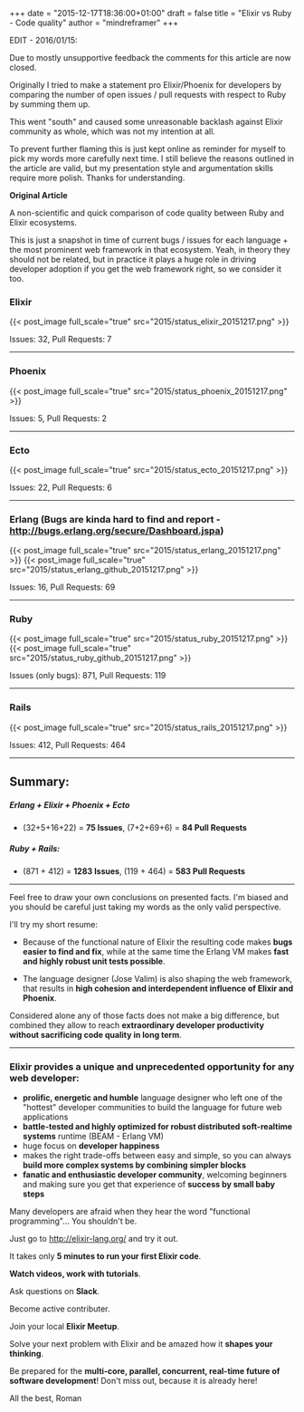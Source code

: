 +++
date = "2015-12-17T18:36:00+01:00"
draft = false
title = "Elixir vs Ruby - Code quality"
author = "mindreframer"
+++


EDIT - 2016/01/15:

Due to mostly unsupportive feedback the comments for this article are now closed.

Originally I tried to make a statement pro Elixir/Phoenix for developers by comparing the number of open issues / pull requests with respect to Ruby by summing them up.

This went "south" and caused some unreasonable backlash against Elixir community as whole, which was not my intention at all.

To prevent further flaming this is just kept online as reminder for myself to pick my words more carefully next time. I still believe the reasons outlined in the article are valid, but my presentation style and argumentation skills require more polish. Thanks for understanding.


**Original Article**



A non-scientific and quick comparison of code quality between Ruby and Elixir ecosystems.

This is just a snapshot in time of current bugs / issues for each language + the most prominent web framework in that ecosystem. Yeah, in theory they should not be related, but in practice it plays a huge role in driving developer adoption if you get the web framework right, so we consider it too.

### Elixir

{{< post_image full_scale="true" src="2015/status_elixir_20151217.png" >}}


Issues: 32, Pull Requests: 7

<hr>

### Phoenix
{{< post_image full_scale="true" src="2015/status_phoenix_20151217.png" >}}

Issues: 5, Pull Requests: 2

<hr>

### Ecto
{{< post_image  full_scale="true" src="2015/status_ecto_20151217.png" >}}

Issues: 22, Pull Requests: 6

<hr>


### Erlang (Bugs are kinda hard to find and report - http://bugs.erlang.org/secure/Dashboard.jspa)

{{< post_image full_scale="true" src="2015/status_erlang_20151217.png" >}}
{{< post_image full_scale="true" src="2015/status_erlang_github_20151217.png" >}}

Issues: 16, Pull Requests: 69

<hr>

### Ruby
{{< post_image full_scale="true" src="2015/status_ruby_20151217.png" >}}
{{< post_image full_scale="true" src="2015/status_ruby_github_20151217.png" >}}


Issues (only bugs): 871, Pull Requests: 119

<hr>

### Rails
{{< post_image full_scale="true" src="2015/status_rails_20151217.png" >}}

Issues: 412, Pull Requests: 464


<hr>

## Summary:

##### Erlang + Elixir + Phoenix + Ecto
   - (32+5+16+22)   = **75 Issues**,   (7+2+69+6) = **84 Pull Requests**

##### Ruby + Rails:
  - (871 + 412) = **1283 Issues**, (119 + 464) = **583 Pull Requests**


<hr>

Feel free to draw your own conclusions on presented facts. I'm biased and you should be careful just taking my words as the only valid perspective.


I'll try my short resume:

  - Because of the functional nature of Elixir the resulting code makes **bugs easier to find and fix**, while at the same time the Erlang VM makes **fast and highly robust unit tests possible**.

  - The language designer (Jose Valim) is also shaping the web framework, that results in **high cohesion and interdependent influence of Elixir and Phoenix**.

Considered alone any of those facts does not make a big difference, but combined they allow to reach **extraordinary developer productivity without sacrificing code quality in long term**.


<hr>

### Elixir provides a unique and unprecedented opportunity for any web developer:


  - **prolific, energetic and humble** language designer who left one of the "hottest" developer communities to build the language for future web applications
  - **battle-tested and highly optimized for robust distributed soft-realtime systems** runtime (BEAM - Erlang VM)
  - huge focus on **developer happiness**
  - makes the right trade-offs between easy and simple, so you can always **build more complex systems by combining simpler blocks**
  - **fanatic and enthusiastic developer community**, welcoming beginners and making sure you get that experience of **success by small baby steps**


Many developers are afraid when they hear the word "functional programming"... You shouldn't be.


Just go to http://elixir-lang.org/ and try it out.

It takes only **5 minutes to run your first Elixir code**.

**Watch videos, work with tutorials**.

Ask questions on **Slack**.

Become active contributer.

Join your local **Elixir Meetup**.

Solve your next problem with Elixir and be amazed how it **shapes your thinking**.

Be prepared for the **multi-core, parallel, concurrent, real-time future of software development**! Don't miss out, because it is already here!

All the best,
Roman
